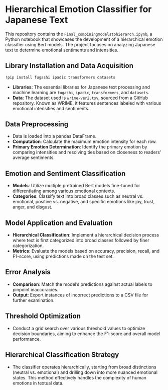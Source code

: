 # Hierarchical Emotion Classifier for Japanese Text

This repository contains the `Final_combiningmodelstohierarch.ipynb`, a Python notebook that showcases the development of a hierarchical emotion classifier using Bert models. The project focuses on analyzing Japanese text to determine emotional sentiments and intensities.

## Library Installation and Data Acquisition

```bash
!pip install fugashi ipadic transformers datasets
```

- **Libraries**: The essential libraries for Japanese text processing and machine learning are `fugashi`, `ipadic`, `transformers`, and `datasets`.
- **Data**: The dataset used is `wrime-ver2.tsv`, sourced from a GitHub repository. Known as WRIME, it features sentences labeled with various emotional intensities and sentiments.

## Data Preprocessing

- Data is loaded into a pandas DataFrame.
- **Computation**: Calculate the maximum emotion intensity for each row.
- **Primary Emotion Determination**: Identify the primary emotion by comparing intensities and resolving ties based on closeness to readers' average sentiments.

## Emotion and Sentiment Classification

- **Models**: Utilize multiple pretrained Bert models fine-tuned for differentiating among various emotional contexts.
- **Categories**: Classify text into broad classes such as neutral vs. emotional, positive vs. negative, and specific emotions like joy, trust, anger, and disgust.

## Model Application and Evaluation

- **Hierarchical Classification**: Implement a hierarchical decision process where text is first categorized into broad classes followed by finer categorization.
- **Metrics**: Evaluate the models based on accuracy, precision, recall, and F1-score, using predictions made on the test set.

## Error Analysis

- **Comparison**: Match the model’s predictions against actual labels to pinpoint inaccuracies.
- **Output**: Export instances of incorrect predictions to a CSV file for further examination.

## Threshold Optimization

- Conduct a grid search over various threshold values to optimize decision boundaries, aiming to enhance the F1-score and overall model performance.

## Hierarchical Classification Strategy

- The classifier operates hierarchically, starting from broad distinctions (neutral vs. emotional) and drilling down into more nuanced emotional states. This method effectively handles the complexity of human emotions in textual data.
